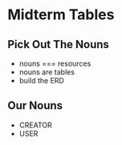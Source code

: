 # Midterm Tables

## Pick Out The Nouns

  * nouns === resources
  * nouns are tables
  * build the ERD 

## Our Nouns
  * CREATOR
  * USER